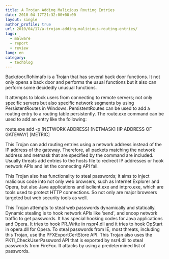 ```yaml
---
title: A Trojan Adding Malicious Routing Entries
date: 2010-04-17T21:32:00+00:00
layout: single
author_profile: true
url: 2010/04/17/a-trojan-adding-malicious-routing-entries/
tags:
  - malware
  - report
  - review
lang: en
category: 
  - techblog
---
```

Backdoor.Rohimafo is a Trojan that has several back door functions. It not only opens a back door and performs the usual functions but it also can perform some decidedly unusual functions.

It attempts to block users from connecting to remote servers; not only specific servers but also specific network segments by using PersistentRoutes in Windows. PersistentRoutes can be used to add a routing entry to a routing table persistently. The route.exe command can be used to add an entry like the following:

route.exe add -p \[NETWORK ADDRESS\] \[NETMASK\] \[IP ADDRESS OF GATEWAY\] \[METRIC\]

This Trojan can add routing entries using a network address instead of the IP address of the gateway. Therefore, all packets matching the network address and netmask that are specified by the command are included. Usually threats add entries to the hosts file to redirect IP addresses or hook network APIs and let the connecting API fail.

This Trojan also has functionality to steal passwords; it aims to inject malicious code into not only web browsers, such as Internet Explorer and Opera, but also Java applications and isclient.exe and intpro.exe, which are tools used to protect HTTP connections. So not only are major browsers targeted but web security tools as well.

This Trojan attempts to steal web passwords dynamically and statically. Dynamic stealing is to hook network APIs like &#8216;send', and snoop network traffic to get passwords. It has special hooking codes for Java applications and Opera. It tries to hook PR\_Write in nspr4.dll and it tries to hook OpStart in opera.dll for Opera. To steal passwords from IE, most threats, including this Trojan, use the PFXExportCertStore API. This Trojan also uses the PK11\_CheckUserPassword API that is exported by nsr4.dll to steal passwords from FireFox. It attacks by using a predetermined list of passwords.